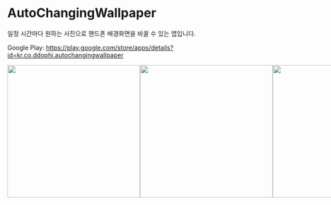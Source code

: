 # AutoChangingWallpaper
일정 시간마다 원하는 사진으로 핸드폰 배경화면을 바꿀 수 있는 앱입니다.

Google Play: https://play.google.com/store/apps/details?id=kr.co.ddophi.autochangingwallpaper

<div style="display:flex">
  <img height="300" src="https://user-images.githubusercontent.com/72330884/156920919-ee8a882a-7674-4780-864e-59e7bf6f84ca.png">
  <img height="300" src="https://user-images.githubusercontent.com/72330884/156920923-4bf8884d-95d5-498f-ad5d-221f99009eaf.png">
  <img height="300"" src="https://user-images.githubusercontent.com/72330884/156920920-48f1246e-4404-459c-8275-70c38a473411.png">
  <img height="300" src="https://user-images.githubusercontent.com/72330884/156920922-04b3b825-0b74-4ccf-aaa1-edcafd475baf.png">
</div>

